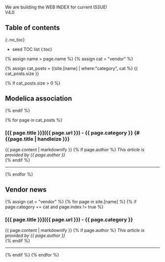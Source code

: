 We are building the WEB INDEX for current ISSUE!  
V4.0

## Table of contents
{:.no_toc}

* seed TOC list
{:toc}


{% assign name = page.name %}
{% assign cat = "vendor" %}

{% assign cat_posts = ((site.[name] | where:"category", cat %}
{{ cat_posts.size }}

{% if cat_posts.size > 0 %}
## Modelica association
{% endif %}

{% for page in cat_posts %}
### [{{ page.title }}]({{ page.url }}) - {{ page.category }} {#{{page.title | handleize }}}
{{ page.content | markdownify }}
{% if page.author %}
*This article is provided by {{ page.author }}*  
{% endif %}

***

{% endfor %}

## Vendor news
{% assign cat = "vendor" %}
{% for page in site.[name] %}
{% if page.category == cat and page.index != true %}
### [{{ page.title }}]({{ page.url }}) - {{ page.category }}
{{ page.content | markdownify }}
{% if page.author %}
*This article is provided by {{ page.author }}*  
{% endif %}

***

{% endif %}
{% endfor %}
